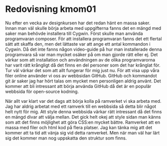 ---
---
Redovisning kmom01
=========================

Nu efter en vecka av designkursen har det redan hänt en massa saker. Innan man väl skulle börja arbeta med uppgifterna fanns det en mängd med saker man behövde installera till Cygwin. Först skulle man använda programvaran composer. För att installera programvaran fanns det ett flertal sätt att skaffa den, men det lättaste var att ange ett antal kommandon i Cygwin. Då det inte fanns någon video-guide på hur man installerade denna programvara så var man mycket osäker på om man gjorde rätt eller ej. Det värkar som att installation och användningen av de olika programvarorna har varit rätt krångligt då det finns en del personer som det har krånglat för. Tur väl värkar det som att allt fungerar för mig just nu. För att visa upp våra filer online använder vi oss av webbsidan GitHub. GitHub och kommandot git är saker jag har hört talas om mycket men personligen aldrig använt. Det kommer att bli intressant att börja använda GitHub då det är en populär webbsida för open-source kodning. 

När allt var klart var det dags att börja kolla på ramverket vi ska arbeta med. Jag har aldrig arbetat med ett ramverk till en webbsida så detta blir något helt nytt för mig. Att style denna webbsida värkar rätt intressant då det finns en mängd divar att välja mellan. Det gick helt okej att style sidan man känns som att det finns möjlighet att göra CSS:en mycket bättre. Ramverket att en massa med filer och html kod på flera platser. Jag kan tänka mig att det kommer att ta tid att vänja sig vid detta ramverket. Men när man väl har lärt sig det kommer man nog uppskatta den struktur som finns. 
